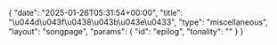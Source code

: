 {
    "date": "2025-01-26T05:31:54+00:00",
    "title": "\u044d\u043f\u0438\u043b\u043e\u0433",
    "type": "miscellaneous",
    "layout": "songpage",
    "params": {
        "id": "epilog",
        "tonality": ""
    }
}